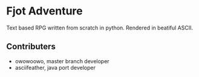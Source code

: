 # Fjot Adventure
Text based RPG written from scratch in python. Rendered in beatiful ASCII. 

## Contributers
- owowoowo, master branch developer
- asciifeather, java port developer
